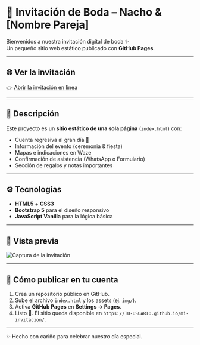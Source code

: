 # 💍 Invitación de Boda – Nacho & [Nombre Pareja]

Bienvenidos a nuestra invitación digital de boda ✨  
Un pequeño sitio web estático publicado con **GitHub Pages**.

---

## 🌐 Ver la invitación
👉 [Abrir la invitación en línea](https://nachoar24.github.io/invitacion_boda/)

---

## 📖 Descripción
Este proyecto es un **sitio estático de una sola página** (`index.html`) con:
- Cuenta regresiva al gran día 🎉  
- Información del evento (ceremonia & fiesta)  
- Mapas e indicaciones en Waze  
- Confirmación de asistencia (WhatsApp o Formulario)  
- Sección de regalos y notas importantes  

---

## ⚙️ Tecnologías
- **HTML5** + **CSS3**
- **Bootstrap 5** para el diseño responsivo
- **JavaScript Vanilla** para la lógica básica

---

## 📸 Vista previa
![Captura de la invitación](img/preview.png)

---

## 🚀 Cómo publicar en tu cuenta
1. Crea un repositorio público en GitHub.
2. Sube el archivo `index.html` y los assets (ej. `img/`).
3. Activa **GitHub Pages** en **Settings → Pages**.
4. Listo 🎊. El sitio queda disponible en `https://TU-USUARIO.github.io/mi-invitacion/`.

---

✨ Hecho con cariño para celebrar nuestro día especial.
